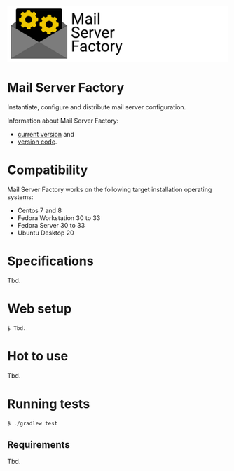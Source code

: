 ![](Logo.png)

# Mail Server Factory

Instantiate, configure and distribute mail server configuration.

Information about Mail Server Factory: 

- [current version](./version.txt) and
- [version code](./version_code.txt).

# Compatibility

Mail Server Factory works on the following target installation operating systems:

- Centos 7 and 8
- Fedora Workstation 30 to 33
- Fedora Server 30 to 33
- Ubuntu Desktop 20

# Specifications

Tbd.

# Web setup

```
$ Tbd.
```

# Hot to use

Tbd.

# Running tests

```
$ ./gradlew test
```

## Requirements

Tbd.
